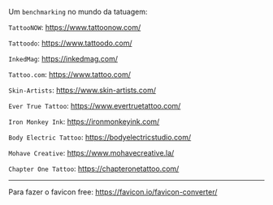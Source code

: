 Um `benchmarking` no mundo da tatuagem:

`TattooNOW`:
https://www.tattoonow.com/

`Tattoodo`:
https://www.tattoodo.com/

`InkedMag`:
https://inkedmag.com/

`Tattoo.com`:
https://www.tattoo.com/

`Skin-Artists`:
https://www.skin-artists.com/

`Ever True Tattoo`:
https://www.evertruetattoo.com/

`Iron Monkey Ink`:
https://ironmonkeyink.com/

`Body Electric Tattoo`:
https://bodyelectricstudio.com/

`Mohave Creative`:
https://www.mohavecreative.la/

`Chapter One Tattoo`:
https://chapteronetattoo.com/

----------------------------------------
Para fazer o favicon free:
https://favicon.io/favicon-converter/